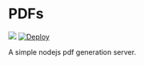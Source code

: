 # PDFs
[![](https://img.shields.io/github/license/zitrone44/pdfs.svg?style=flat-square)](https://github.com/Zitrone44/pdfs/blob/master/LICENSE)
[![Deploy](https://www.herokucdn.com/deploy/button.png)](https://heroku.com/deploy)

A simple nodejs pdf generation server.
